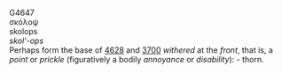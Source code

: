 G4647  
σκόλοψ  
skolops  
*skol‘-ops*  
Perhaps form the base of [4628](g4628) and [3700](g3700) *withered* at
the *front*, that is, a *point* or *prickle* (figuratively a bodily
*annoyance* or *disability*): - thorn.  
